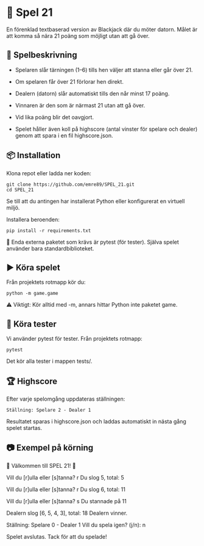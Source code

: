 # 🎲 Spel 21

En förenklad textbaserad version av Blackjack där du möter datorn.
Målet är att komma så nära 21 poäng som möjligt utan att gå över.

## 📖 Spelbeskrivning

* Spelaren slår tärningen (1–6) tills hen väljer att stanna eller går över 21.

* Om spelaren får över 21 förlorar hen direkt.

* Dealern (datorn) slår automatiskt tills den når minst 17 poäng.

* Vinnaren är den som är närmast 21 utan att gå över.

* Vid lika poäng blir det oavgjort.

* Spelet håller även koll på highscore (antal vinster för spelare och dealer) genom att spara i en fil highscore.json.

## 📦 Installation

Klona repot eller ladda ner koden:

    git clone https://github.com/emre89/SPEL_21.git
    cd SPEL_21

Se till att du antingen har installerat Python eller konfigurerat en virtuell miljö.

Installera beroenden:

    pip install -r requirements.txt

📌 Enda externa paketet som krävs är pytest (för tester). Själva spelet använder bara standardbiblioteket.

## ▶️ Köra spelet

Från projektets rotmapp kör du:

    python -m game.game

⚠️ Viktigt:
Kör alltid med -m, annars hittar Python inte paketet game.

## 🧪 Köra tester

Vi använder pytest för tester.
Från projektets rotmapp:

    pytest

Det kör alla tester i mappen tests/.

## 🏆 Highscore

Efter varje spelomgång uppdateras ställningen:

    Ställning: Spelare 2 - Dealer 1

Resultatet sparas i highscore.json och laddas automatiskt in nästa gång spelet startas.

## 📷 Exempel på körning

🎲 Välkommen till SPEL 21! 🎲

 Vill du [r]ulla eller [s]tanna? r
 Du slog 5, total: 5

 Vill du [r]ulla eller [s]tanna? r
 Du slog 6, total: 11

 Vill du [r]ulla eller [s]tanna? s
 Du stannade på 11

 Dealern slog [6, 5, 4, 3], total: 18
 Dealern vinner.

 Ställning: Spelare 0 - Dealer 1
 Vill du spela igen? (j/n): n

 Spelet avslutas. Tack för att du spelade!
